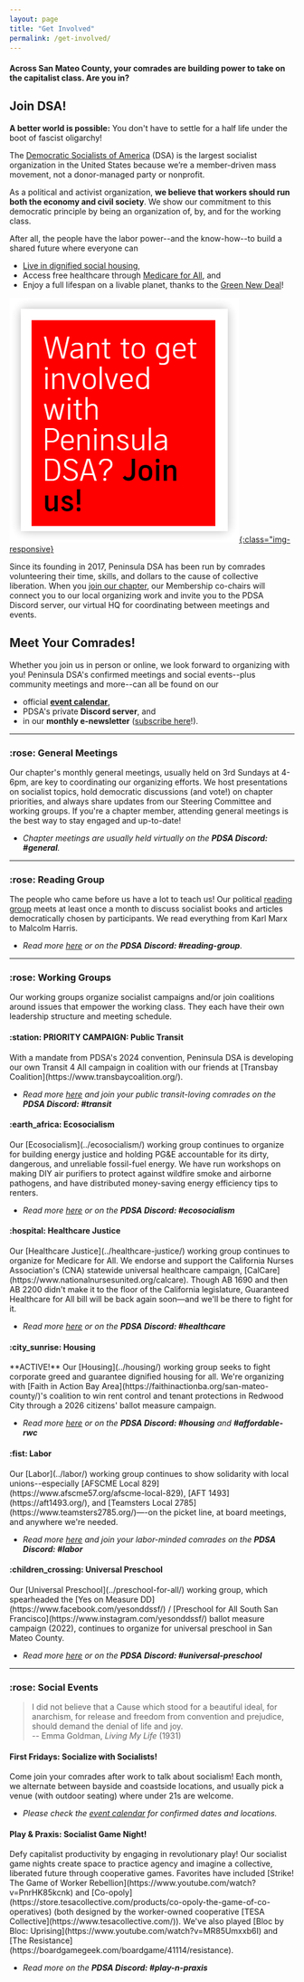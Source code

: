```yaml
---
layout: page
title: "Get Involved"
permalink: /get-involved/
---
```

<h4>Across San Mateo County, your comrades are building power to take on the capitalist class. Are you in?</h4>

<h2>Join DSA!</h2>

**A better world is possible:** You don't have to settle for a half life under the boot of fascist oligarchy! 

The [Democratic Socialists of America](https://www.dsausa.org/) (DSA) is the largest socialist organization in the United States because we’re a member-driven mass movement, not a donor-managed party or nonprofit. 

As a political and activist organization, **we believe that workers should run both the economy and civil society**. We show our commitment to this democratic principle by being an organization of, by, and for the working class. 

After all, the people have the labor power--and the know-how--to build a shared future where everyone can
* [Live in dignified social housing](https://www.dsausa.org/dsa-political-platform-from-2021-convention/#housing), 
* Access free healthcare through [Medicare for All](https://www.dsausa.org/dsa-political-platform-from-2021-convention/#health), and
* Enjoy a full lifespan on a livable planet, thanks to the [Green New Deal](https://www.dsausa.org/dsa-political-platform-from-2021-convention/#gnd)!

[![Want to get involved with Peninsula DSA? Join us!](/assets/images/getinvolved.png){:class="img-responsive}](https://act.dsausa.org/donate/membership/)

Since its founding in 2017, Peninsula DSA has been run by comrades volunteering their time, skills, and dollars to the cause of collective liberation. When you [join our chapter](https://www.dsausa.org/join), our Membership co-chairs will connect you to our local organizing work and invite you to the PDSA Discord server, our virtual HQ for coordinating between meetings and events.

<h2>Meet Your Comrades!</h2>

Whether you join us in person or online, we look forward to organizing with you! Peninsula DSA's confirmed meetings and social events--plus community meetings and more--can all be found on our 
* official [**event calendar**](../calendar),
* PDSA's private **Discord server**, and
* in our **monthly e-newsletter** ([subscribe here](http://eepurl.com/cNwNHH)!).

---

<h3>:rose: General Meetings</h3>

Our chapter's monthly general meetings, usually held on 3rd Sundays at 4-6pm, are key to coordinating our organizing efforts. We host presentations on socialist topics, hold democratic discussions (and vote!) on chapter priorities, and always share updates from our Steering Committee and working groups. If you're a chapter member, attending general meetings is the best way to stay engaged and up-to-date!
* _Chapter meetings are usually held virtually on the **PDSA Discord: #general**._

---

<h3>:rose: Reading Group</h3>

The people who came before us have a lot to teach us! Our political [reading group](../political-reading/) meets at least once a month to discuss socialist books and articles democratically chosen by participants. We read everything from Karl Marx to Malcolm Harris.
* _Read more [here](../political-reading/) or on the **PDSA Discord: #reading-group**_.

---

<h3>:rose: Working Groups</h3>

Our working groups organize socialist campaigns and/or join coalitions around issues that empower the working class. They each have their own leadership structure and meeting schedule.

<h4>:station: PRIORITY CAMPAIGN: Public Transit</h4>
With a mandate from PDSA's 2024 convention, Peninsula DSA is developing our own Transit 4 All campaign in coalition with our friends at [Transbay Coalition](https://www.transbaycoalition.org/).

* _Read more [here](../public-transit/) and join your public transit-loving comrades on the **PDSA Discord: #transit**_

<h4>:earth_africa: Ecosocialism</h4>
Our [Ecosocialism](../ecosocialism/) working group continues to organize for building energy justice and holding PG&E accountable for its dirty, dangerous, and unreliable fossil-fuel energy. We have run workshops on making DIY air purifiers to protect against wildfire smoke and airborne pathogens, and have distributed money-saving energy efficiency tips to renters.

* _Read more [here](../ecosocialism/) or on the **PDSA Discord: #ecosocialism**_

<h4>:hospital: Healthcare Justice</h4>
Our [Healthcare Justice](../healthcare-justice/) working group continues to organize for Medicare for All. We endorse and support the California Nurses Association's (CNA) statewide universal healthcare campaign, [CalCare](https://www.nationalnursesunited.org/calcare).  Though AB 1690 and then AB 2200 didn't make it to the floor of the California legislature, Guaranteed Healthcare for All bill will be back again soon—and we'll be there to fight for it.

* _Read more [here](../healthcare-justice/) or on the **PDSA Discord: #healthcare**_

<h4>:city_sunrise: Housing</h4>
**ACTIVE!** Our [Housing](../housing/) working group seeks to fight corporate greed and guarantee dignified housing for all. We're organizing with [Faith in Action Bay Area](https://faithinactionba.org/san-mateo-county/)'s coalition to win rent control and tenant protections in Redwood City through a 2026 citizens' ballot measure campaign. 

* _Read more [here](../housing/) or on the **PDSA Discord: #housing** and **#affordable-rwc**_

<h4>:fist: Labor</h4>
Our [Labor](../labor/) working group continues to show solidarity with local unions--especially [AFSCME Local 829](https://www.afscme57.org/afscme-local-829), [AFT 1493](https://aft1493.org/), and [Teamsters Local 2785](https://www.teamsters2785.org/)—-on the picket line, at board meetings, and anywhere we're needed.

* _Read more [here](../labor/) and join your labor-minded comrades on the **PDSA Discord: #labor**_

<h4>:children_crossing: Universal Preschool</h4>
Our [Universal Preschool](../preschool-for-all/) working group, which spearheaded the [Yes on Measure DD](https://www.facebook.com/yesonddssf/) / [Preschool for All South San Francisco](https://www.instagram.com/yesonddssf/) ballot measure campaign (2022), continues to organize for universal preschool in San Mateo County. 

* _Read more [here](../preschool-for-all/) or on the **PDSA Discord: #universal-preschool**_

---

<h3>:rose: Social Events</h3>

>I did not believe that a Cause which stood for a beautiful ideal, for anarchism, for release and freedom from convention and prejudice, should demand the denial of life and joy. <br>
-- Emma Goldman, _Living My Life_ (1931)

<h4>First Fridays: Socialize with Socialists!</h4>
Come join your comrades after work to talk about socialism!  Each month, we alternate between bayside and coastside locations, and usually pick a venue (with outdoor seating) where under 21s are welcome.

* _Please check the [event calendar](../calendar) for confirmed dates and locations._

<h4>Play & Praxis: Socialist Game Night!</h4>
Defy capitalist productivity by engaging in revolutionary play! Our socialist game nights create space to practice agency and imagine a collective, liberated future through cooperative games. Favorites have included [Strike! The Game of Worker Rebellion](https://www.youtube.com/watch?v=PnrHK85kcnk) and [Co-opoly](https://store.tesacollective.com/products/co-opoly-the-game-of-co-operatives) (both designed by the worker-owned cooperative [TESA Collective](https://www.tesacollective.com/)). We've also played [Bloc by Bloc: Uprising](https://www.youtube.com/watch?v=MR85Umxxb6I) and [The Resistance](https://boardgamegeek.com/boardgame/41114/resistance).

* _Read more on the **PDSA Discord: #play-n-praxis**_
